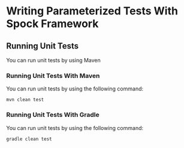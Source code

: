 # Writing Parameterized Tests With Spock Framework

## Running Unit Tests

You can run unit tests by using Maven

### Running Unit Tests With Maven

You can run unit tests by using the following command:

    mvn clean test
    
### Running Unit Tests With Gradle
    
You can run unit tests by using the following command:
    
    gradle clean test
